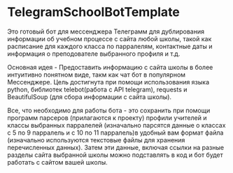 # TelegramSchoolBotTemplate
Это готовый бот для мессенджера Телеграмм для дублирования информации об учебном процессе с сайта любой школы, такой как расписание для каждого класса по парралелям, контактные даты и информация о преподователе выбранного профиля и т.д.

Основная идея - Предоставить информацию с сайта школы в более интуитивно понятном виде, такм как чат бот в популярном Мессенджере. Цель достигнута при помощи использования языка python, библиотек telebot(работа с API telegram), requests и BeautifulSoup (для сбора информации с сайта школы). 

Все, что необходимо для работы бота - это сохранить при помощи программ парсеров (прилагаются к проекту) профили учителей и классы выбранных парралелей (изначально парсятся данные о классах с 5 по 9 парралель и с 10 по 11 парралель)в удобный вам формат файла (изначально используются текстовые файлы для хранения перечисленных данных). Затем эти данные, включая ссылки на разные разделы сайта выбранной школы можно подставлять в код и бот будет работать с сайтом вашей школы.




